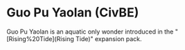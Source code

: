 # Guo Pu Yaolan (CivBE)

Guo Pu Yaolan is an aquatic only wonder introduced in the "[Rising%20Tide](Rising Tide)" expansion pack.
